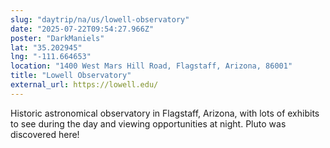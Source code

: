 ```yaml
---
slug: "daytrip/na/us/lowell-observatory"
date: "2025-07-22T09:54:27.966Z"
poster: "DarkManiels"
lat: "35.202945"
lng: "-111.664653"
location: "1400 West Mars Hill Road, Flagstaff, Arizona, 86001"
title: "Lowell Observatory"
external_url: https://lowell.edu/
---
```

Historic astronomical observatory in Flagstaff, Arizona, with lots of exhibits to see during the day and viewing opportunities at night. Pluto was discovered here!